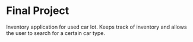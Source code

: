 # Final Project 

Inventory application for used car lot. Keeps track of inventory and allows the user to search for a certain car type.
